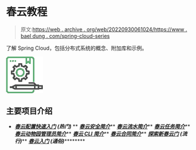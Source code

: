 # 春云教程

> 原文:[https://web . archive . org/web/20220930061024/https://www . bael dung . com/spring-cloud-series](https://web.archive.org/web/20220930061024/https://www.baeldung.com/spring-cloud-series)

了解 Spring Cloud，包括分布式系统的概念、附加库和示例。

![intros - icon](img/b42783dc3cd799aac2725f7602d5684a.png)

## 主要项目介绍

*   ***[春云配置快速入门](/web/20220701022533/https://www.baeldung.com/spring-cloud-configuration) **(热门)*****
**   ***[春云安全简介](/web/20220701022533/https://www.baeldung.com/spring-cloud-security)*****   ***[春云流水简介](/web/20220701022533/https://www.baeldung.com/spring-cloud-stream)*****   ***[春云任务简介](/web/20220701022533/https://www.baeldung.com/spring-cloud-task)*****   ***[春云动物园管理员简介](/web/20220701022533/https://www.baeldung.com/spring-cloud-zookeeper)*****   ***[春云 CLI 简介](/web/20220701022533/https://www.baeldung.com/spring-cloud-cli)*****   ***[春云合同简介](/web/20220701022533/https://www.baeldung.com/spring-cloud-contract)*****   ***[探索新春云门](/web/20220701022533/https://www.baeldung.com/spring-cloud-gateway) **(流行)*******   ***[春云入门](/web/20220701022533/https://www.baeldung.com/spring-cloud-openfeign) **(通俗)*************